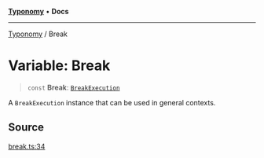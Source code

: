 [**Typonomy**](../README.md) • **Docs**

***

[Typonomy](../globals.md) / Break

# Variable: Break

> `const` **Break**: [`BreakExecution`](../classes/BreakExecution.md)

A `BreakExecution` instance that can be used in general contexts.

## Source

[break.ts:34](https://github.com/softcraft-development/typonomy/blob/71207c5f8a51cd78ebdeff79293f44e522cae748/src/break.ts#L34)
